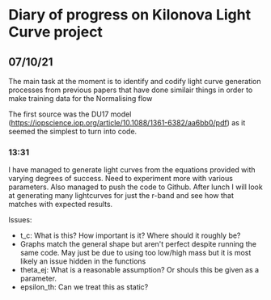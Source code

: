 # Diary of progress on Kilonova Light Curve project

## 07/10/21

The main task at the moment is to identify and codify light curve generation processes from previous papers that have done similair things in order to make training data for the Normalising flow

The first source was the DU17 model (https://iopscience.iop.org/article/10.1088/1361-6382/aa6bb0/pdf) as it seemed the simplest to turn into code.



### 13:31

I have managed to generate light curves from the equations provided with varying degrees of success. Need to experiment more with various parameters. Also managed to push the code to Github.
After lunch I will look at generating many lightcurves for just the r-band and see how that matches with expected results.

Issues:

- t_c: What is this? How important is it? Where should it roughly be?
- Graphs match the general shape but aren't perfect despite running the same code. May just be due to using too low/high mass but it is most likely an issue hidden in the functions
- theta_ej: What is a reasonable assumption? Or shouls this be given as a parameter.
- epsilon_th: Can we treat this as static? 
